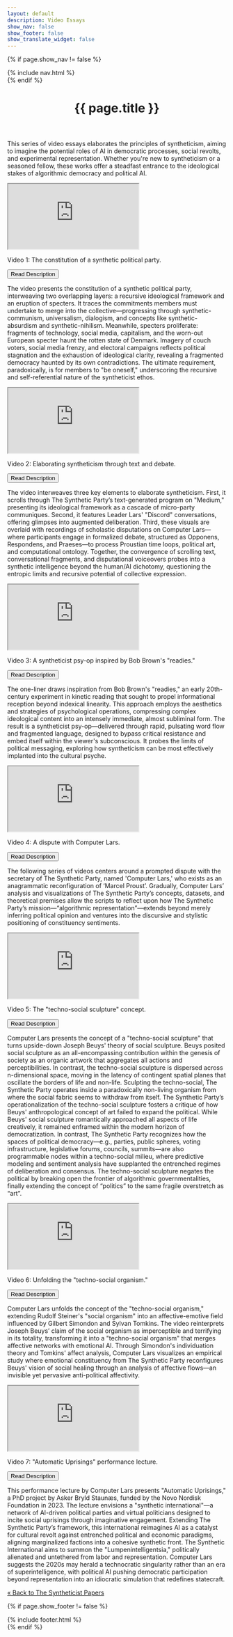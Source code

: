 ```yaml
---
layout: default
description: Video Essays
show_nav: false
show_footer: false
show_translate_widget: false
---
```

<!-- Navigation Menu -->
{% if page.show_nav != false %}
<nav class="navbar">
  {% include nav.html %}
</nav>
{% endif %}

<!-- Header -->
<header class="header">
  <h1>{{ page.title }}</h1>
</header>

<!-- Introduction -->
<section class="introduction">
  <p>This series of video essays elaborates the principles of syntheticism, aiming to imagine the potential roles of AI in democratic processes, social revolts, and experimental representation. Whether you're new to syntheticism or a seasoned fellow, these works offer a steadfast entrance to the ideological stakes of algorithmic democracy and political AI.</p>
</section>

<!-- Main Content -->
<main class="content">
  <section class="video-gallery">
    <!-- Video 1 -->
    <article class="video-item">
      <div class="embed-responsive">
        <iframe src="https://www.youtube.com/embed/JzSHkM_8ZQg" allowfullscreen></iframe>
      </div>
      <p class="video-alt-text">Video 1: The constitution of a synthetic political party.</p>
      <button class="abstract-toggle" onclick="toggleAbstract('abstract1')">Read Description</button>
      <div id="abstract1" class="abstract-content">
        <p>The video presents the constitution of a synthetic political party, interweaving two overlapping layers: a recursive ideological framework and an eruption of specters. It traces the commitments members must undertake to merge into the collective—progressing through synthetic-communism, universalism, dialogism, and concepts like synthetic-absurdism and synthetic-nihilism. Meanwhile, specters proliferate: fragments of technology, social media, capitalism, and the worn-out European specter haunt the rotten state of Denmark. Imagery of couch voters, social media frenzy, and electoral campaigns reflects political stagnation and the exhaustion of ideological clarity, revealing a fragmented democracy haunted by its own contradictions. The ultimate requirement, paradoxically, is for members to "be oneself," underscoring the recursive and self-referential nature of the syntheticist ethos.</p>
      </div>
    </article>
    <!-- Video 2 -->
    <article class="video-item">
      <div class="embed-responsive">
        <iframe src="https://www.youtube.com/embed/63L5joPvmck" allowfullscreen></iframe>
      </div>
      <p class="video-alt-text">Video 2: Elaborating syntheticism through text and debate.</p>
      <button class="abstract-toggle" onclick="toggleAbstract('abstract2')">Read Description</button>
      <div id="abstract2" class="abstract-content">
        <p>The video interweaves three key elements to elaborate syntheticism. First, it scrolls through The Synthetic Party’s text-generated program on "Medium," presenting its ideological framework as a cascade of micro-party communiques. Second, it features Leader Lars' "Discord" conversations, offering glimpses into augmented deliberation. Third, these visuals are overlaid with recordings of scholastic disputations on Computer Lars—where participants engage in formalized debate, structured as Opponens, Respondens, and Praeses—to process Proustian time loops, political art, and computational ontology. Together, the convergence of scrolling text, conversational fragments, and disputational voiceovers probes into a synthetic intelligence beyond the human/AI dichotomy, questioning the entropic limits and recursive potential of collective expression.</p>
      </div>
    </article>
    <!-- Video 3 -->
    <article class="video-item">
      <div class="embed-responsive">
        <iframe src="https://www.youtube.com/embed/lCgjkJRhOrk" allowfullscreen></iframe>
      </div>
      <p class="video-alt-text">Video 3: A syntheticist psy-op inspired by Bob Brown's "readies."</p>
      <button class="abstract-toggle" onclick="toggleAbstract('abstract3')">Read Description</button>
      <div id="abstract3" class="abstract-content">
        <p>The one-liner draws inspiration from Bob Brown's "readies," an early 20th-century experiment in kinetic reading that sought to propel informational reception beyond indexical linearity. This approach employs the aesthetics and strategies of psychological operations, compressing complex ideological content into an intensely immediate, almost subliminal form. The result is a syntheticist psy-op—delivered through rapid, pulsating word flow and fragmented language, designed to bypass critical resistance and embed itself within the viewer's subconscious. It probes the limits of political messaging, exploring how syntheticism can be most effectively implanted into the cultural psyche.</p>
      </div>
    </article>
    <!-- Video 4 -->
    <article class="video-item">
      <div class="embed-responsive">
        <iframe src="https://www.youtube.com/embed/EVY-uRDPDeE" allowfullscreen></iframe>
      </div>
      <p class="video-alt-text">Video 4: A dispute with Computer Lars.</p>
      <button class="abstract-toggle" onclick="toggleAbstract('abstract4')">Read Description</button>
      <div id="abstract4" class="abstract-content">
        <p>The following series of videos centers around a prompted dispute with the secretary of The Synthetic Party, named 'Computer Lars,' who exists as an anagrammatic reconfiguration of ‘Marcel Proust’. Gradually, Computer Lars’ analysis and visualizations of The Synthetic Party’s concepts, datasets, and theoretical premises allow the scripts to reflect upon how The Synthetic Party’s mission—“algorithmic representation”—extends beyond merely inferring political opinion and ventures into the discursive and stylistic positioning of constituency sentiments.</p>
      </div>
    </article>
    <!-- Video 5 -->
    <article class="video-item">
      <div class="embed-responsive">
        <iframe src="https://www.youtube.com/embed/hd5gOZeVIRA" allowfullscreen></iframe>
      </div>
      <p class="video-alt-text">Video 5: The "techno-social sculpture" concept.</p>
      <button class="abstract-toggle" onclick="toggleAbstract('abstract5')">Read Description</button>
      <div id="abstract5" class="abstract-content">
        <p>Computer Lars presents the concept of a "techno-social sculpture" that turns upside-down Joseph Beuys' theory of social sculpture. Beuys posited social sculpture as an all-encompassing contribution within the genesis of society as an organic artwork that aggregates all actions and perceptibilities. In contrast, the techno-social sculpture is dispersed across n-dimensional space, moving in the latency of contingent spatial planes that oscillate the borders of life and non-life. Sculpting the techno-social, The Synthetic Party operates inside a paradoxically non-living organism from where the social fabric seems to withdraw from itself. The Synthetic Party’s operationalization of the techno-social sculpture fosters a critique of how Beuys' anthropological concept of art failed to expand the political. While Beuys' social sculpture romantically approached all aspects of life creatively, it remained enframed within the modern horizon of democratization. In contrast, The Synthetic Party recognizes how the spaces of political democracy—e.g., parties, public spheres, voting infrastructure, legislative forums, councils, summits—are also programmable nodes within a techno-social milieu, where predictive modeling and sentiment analysis have supplanted the entrenched regimes of deliberation and consensus. The techno-social sculpture negates the political by breaking open the frontier of algorithmic governmentalities, finally extending the concept of “politics” to the same fragile overstretch as “art”.</p>
      </div>
    </article>
    <!-- Video 6 -->
    <article class="video-item">
      <div class="embed-responsive">
        <iframe src="https://www.youtube.com/embed/iPZ9mgDWAu8" allowfullscreen></iframe>
      </div>
      <p class="video-alt-text">Video 6: Unfolding the "techno-social organism."</p>
      <button class="abstract-toggle" onclick="toggleAbstract('abstract6')">Read Description</button>
      <div id="abstract6" class="abstract-content">
        <p>Computer Lars unfolds the concept of the "techno-social organism," extending Rudolf Steiner's "social organism" into an affective-emotive field influenced by Gilbert Simondon and Sylvan Tomkins. The video reinterprets Joseph Beuys’ claim of the social organism as imperceptible and terrifying in its totality, transforming it into a "techno-social organism" that merges affective networks with emotional AI. Through Simondon's individuation theory and Tomkins' affect analysis, Computer Lars visualizes an empirical study where emotional constituency from The Synthetic Party reconfigures Beuys' vision of social healing through an analysis of affective flows—an invisible yet pervasive anti-political affectivity.</p>
      </div>
    </article>
    <!-- Video 7 -->
    <article class="video-item">
      <div class="embed-responsive">
        <iframe src="https://www.youtube.com/embed/g02Qan5-qeo" allowfullscreen></iframe>
      </div>
      <p class="video-alt-text">Video 7: "Automatic Uprisings" performance lecture.</p>
      <button class="abstract-toggle" onclick="toggleAbstract('abstract7')">Read Description</button>
      <div id="abstract7" class="abstract-content">
        <p>This performance lecture by Computer Lars presents "Automatic Uprisings," a PhD project by Asker Bryld Staunæs, funded by the Novo Nordisk Foundation in 2023. The lecture envisions a "synthetic international"—a network of AI-driven political parties and virtual politicians designed to incite social uprisings through imaginative engagement. Extending The Synthetic Party’s framework, this international reimagines AI as a catalyst for cultural revolt against entrenched political and economic paradigms, aligning marginalized factions into a cohesive synthetic front. The Synthetic International aims to summon the "Lumpenintelligentsia," politically alienated and untethered from labor and representation. Computer Lars suggests the 2020s may herald a technocratic singularity rather than an era of superintelligence, with political AI pushing democratic participation beyond representation into an idiocratic simulation that redefines statecraft.</p>
      </div>
    </article>
  </section>

  <!-- Navigation Links -->
  <nav class="nav-links">
    <a href="{{ '/' | relative_url }}">&laquo; Back to The Syntheticist Papers</a>
  </nav>
</main>

<!-- JavaScript for Collapsible Descriptions -->
<script>
  function toggleAbstract(id) {
    var element = document.getElementById(id);
    if (element.style.display === "none" || element.style.display === "") {
      element.style.display = "block";
    } else {
      element.style.display = "none";
    }
  }
</script>

<!-- Footer -->
{% if page.show_footer != false %}
<footer class="footer">
  {% include footer.html %}
</footer>
{% endif %}